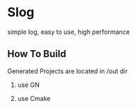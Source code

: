 # Slog

simple log, easy to use, high performance

## How To Build

Generated Projects are located in /out dir

1. use GN



2. use Cmake

 
